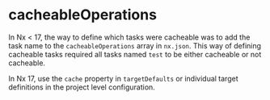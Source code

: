 # cacheableOperations

In Nx < 17, the way to define which tasks were cacheable was to add the task name to the `cacheableOperations` array in `nx.json`. This way of defining cacheable tasks required all tasks named `test` to be either cacheable or not cacheable.

In Nx 17, use the `cache` property in `targetDefaults` or individual target definitions in the project level configuration.
